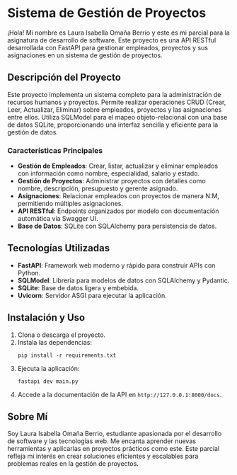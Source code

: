 # Sistema de Gestión de Proyectos

¡Hola! Mi nombre es Laura Isabella Omaña Berrio y este es mi parcial para la asignatura de desarrollo de software. Este proyecto es una API RESTful desarrollada con FastAPI para gestionar empleados, proyectos y sus asignaciones en un sistema de gestión de proyectos.

## Descripción del Proyecto

Este proyecto implementa un sistema completo para la administración de recursos humanos y proyectos. Permite realizar operaciones CRUD (Crear, Leer, Actualizar, Eliminar) sobre empleados, proyectos y las asignaciones entre ellos. Utiliza SQLModel para el mapeo objeto-relacional con una base de datos SQLite, proporcionando una interfaz sencilla y eficiente para la gestión de datos.

### Características Principales

- **Gestión de Empleados**: Crear, listar, actualizar y eliminar empleados con información como nombre, especialidad, salario y estado.
- **Gestión de Proyectos**: Administrar proyectos con detalles como nombre, descripción, presupuesto y gerente asignado.
- **Asignaciones**: Relacionar empleados con proyectos de manera N:M, permitiendo múltiples asignaciones.
- **API RESTful**: Endpoints organizados por modelo con documentación automática vía Swagger UI.
- **Base de Datos**: SQLite con SQLAlchemy para persistencia de datos.

## Tecnologías Utilizadas

- **FastAPI**: Framework web moderno y rápido para construir APIs con Python.
- **SQLModel**: Librería para modelos de datos con SQLAlchemy y Pydantic.
- **SQLite**: Base de datos ligera y embebida.
- **Uvicorn**: Servidor ASGI para ejecutar la aplicación.

## Instalación y Uso

1. Clona o descarga el proyecto.
2. Instala las dependencias:
   ```
   pip install -r requirements.txt
   ```
3. Ejecuta la aplicación:
   ```
   fastapi dev main.py
   ```
4. Accede a la documentación de la API en `http://127.0.0.1:8000/docs`.

## Sobre Mí

Soy Laura Isabella Omaña Berrio, estudiante apasionada por el desarrollo de software y las tecnologías web. Me encanta aprender nuevas herramientas y aplicarlas en proyectos prácticos como este. Este parcial refleja mi interés en crear soluciones eficientes y escalables para problemas reales en la gestión de proyectos.
